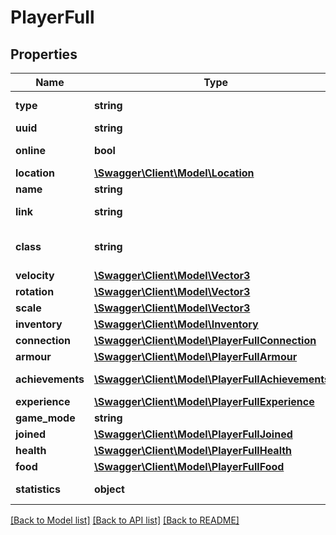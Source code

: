 # PlayerFull

## Properties
Name | Type | Description | Notes
------------ | ------------- | ------------- | -------------
**type** | **string** | The type of player, usually &#x60;minecraft:player&#x60; | [optional] 
**uuid** | **string** | The unique identifier of the player. | [optional] 
**online** | **bool** | True if the player is currently online, false otherwise. | [optional] 
**location** | [**\Swagger\Client\Model\Location**](Location.md) |  | [optional] 
**name** | **string** | The name of the player. | [optional] 
**link** | **string** | The API URL which contains detailed information about this player. | [optional] 
**class** | **string** | The fully qualified class name of the object representing the player. Usually &#x60;net.minecraft.entity.player.EntityPlayerMP&#x60;. | [optional] 
**velocity** | [**\Swagger\Client\Model\Vector3**](Vector3.md) |  | [optional] 
**rotation** | [**\Swagger\Client\Model\Vector3**](Vector3.md) |  | [optional] 
**scale** | [**\Swagger\Client\Model\Vector3**](Vector3.md) |  | [optional] 
**inventory** | [**\Swagger\Client\Model\Inventory**](Inventory.md) |  | [optional] 
**connection** | [**\Swagger\Client\Model\PlayerFullConnection**](PlayerFullConnection.md) |  | [optional] 
**armour** | [**\Swagger\Client\Model\PlayerFullArmour**](PlayerFullArmour.md) |  | [optional] 
**achievements** | [**\Swagger\Client\Model\PlayerFullAchievements[]**](PlayerFullAchievements.md) | An array of achievements the player has been awarded. | [optional] 
**experience** | [**\Swagger\Client\Model\PlayerFullExperience**](PlayerFullExperience.md) |  | [optional] 
**game_mode** | **string** | The current game mode the player is in. | [optional] 
**joined** | [**\Swagger\Client\Model\PlayerFullJoined**](PlayerFullJoined.md) |  | [optional] 
**health** | [**\Swagger\Client\Model\PlayerFullHealth**](PlayerFullHealth.md) |  | [optional] 
**food** | [**\Swagger\Client\Model\PlayerFullFood**](PlayerFullFood.md) |  | [optional] 
**statistics** | **object** | A map from statistics id to value, keeping track of the players actions. | [optional] 

[[Back to Model list]](../README.md#documentation-for-models) [[Back to API list]](../README.md#documentation-for-api-endpoints) [[Back to README]](../README.md)


